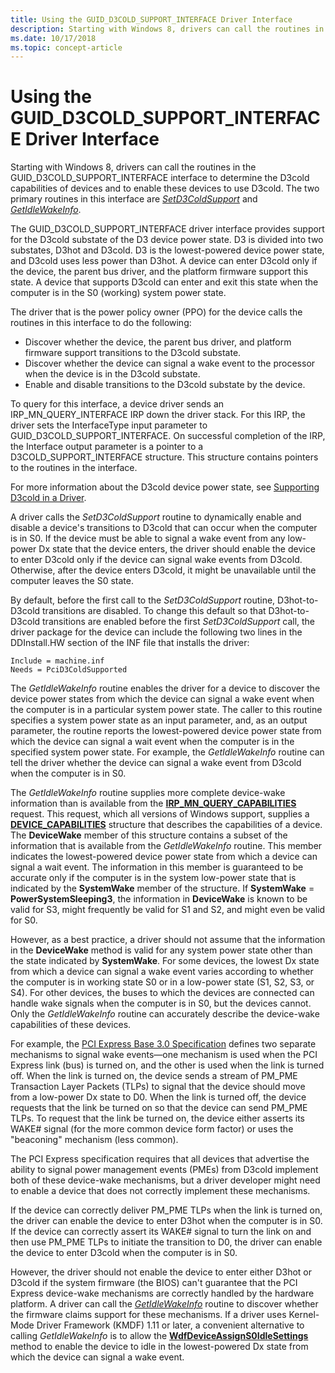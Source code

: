 ```yaml
---
title: Using the GUID_D3COLD_SUPPORT_INTERFACE Driver Interface
description: Starting with Windows 8, drivers can call the routines in the GUID_D3COLD_SUPPORT_INTERFACE interface to determine the D3cold capabilities of devices and to enable these devices to use D3cold.
ms.date: 10/17/2018
ms.topic: concept-article
---
```


# Using the GUID\_D3COLD\_SUPPORT\_INTERFACE Driver Interface


Starting with Windows 8, drivers can call the routines in the GUID\_D3COLD\_SUPPORT\_INTERFACE interface to determine the D3cold capabilities of devices and to enable these devices to use D3cold. The two primary routines in this interface are [*SetD3ColdSupport*](/windows-hardware/drivers/ddi/wdm/nc-wdm-set_d3cold_support) and [*GetIdleWakeInfo*](/windows-hardware/drivers/ddi/wdm/nc-wdm-get_idle_wake_info).


The GUID_D3COLD_SUPPORT_INTERFACE driver interface provides support for the D3cold substate of the D3 device power state. D3 is divided into two substates, D3hot and D3cold. D3 is the lowest-powered device power state, and D3cold uses less power than D3hot. A device can enter D3cold only if the device, the parent bus driver, and the platform firmware support this state. A device that supports D3cold can enter and exit this state when the computer is in the S0 (working) system power state.

The driver that is the power policy owner (PPO) for the device calls the routines in this interface to do the following:

-    Discover whether the device, the parent bus driver, and platform firmware support transitions to the D3cold substate. 
-    Discover whether the device can signal a wake event to the processor when the device is in the D3cold substate. 
-    Enable and disable transitions to the D3cold substate by the device. 

To query for this interface, a device driver sends an IRP_MN_QUERY_INTERFACE IRP down the driver stack. For this IRP, the driver sets the InterfaceType input parameter to GUID_D3COLD_SUPPORT_INTERFACE. On successful completion of the IRP, the Interface output parameter is a pointer to a D3COLD_SUPPORT_INTERFACE structure. This structure contains pointers to the routines in the interface.

For more information about the D3cold device power state, see [Supporting D3cold in a Driver](supporting-d3cold-in-a-driver.md).


A driver calls the *SetD3ColdSupport* routine to dynamically enable and disable a device's transitions to D3cold that can occur when the computer is in S0. If the device must be able to signal a wake event from any low-power Dx state that the device enters, the driver should enable the device to enter D3cold only if the device can signal wake events from D3cold. Otherwise, after the device enters D3cold, it might be unavailable until the computer leaves the S0 state.

By default, before the first call to the *SetD3ColdSupport* routine, D3hot-to-D3cold transitions are disabled. To change this default so that D3hot-to-D3cold transitions are enabled before the first *SetD3ColdSupport* call, the driver package for the device can include the following two lines in the DDInstall.HW section of the INF file that installs the driver:

```Text
Include = machine.inf
Needs = PciD3ColdSupported
```

The *GetIdleWakeInfo* routine enables the driver for a device to discover the device power states from which the device can signal a wake event when the computer is in a particular system power state. The caller to this routine specifies a system power state as an input parameter, and, as an output parameter, the routine reports the lowest-powered device power state from which the device can signal a wait event when the computer is in the specified system power state. For example, the *GetIdleWakeInfo* routine can tell the driver whether the device can signal a wake event from D3cold when the computer is in S0.

The *GetIdleWakeInfo* routine supplies more complete device-wake information than is available from the [**IRP\_MN\_QUERY\_CAPABILITIES**](./irp-mn-query-capabilities.md) request. This request, which all versions of Windows support, supplies a [**DEVICE\_CAPABILITIES**](/windows-hardware/drivers/ddi/wdm/ns-wdm-_device_capabilities) structure that describes the capabilities of a device. The **DeviceWake** member of this structure contains a subset of the information that is available from the *GetIdleWakeInfo* routine. This member indicates the lowest-powered device power state from which a device can signal a wait event. The information in this member is guaranteed to be accurate only if the computer is in the system low-power state that is indicated by the **SystemWake** member of the structure. If **SystemWake** = **PowerSystemSleeping3**, the information in **DeviceWake** is known to be valid for S3, might frequently be valid for S1 and S2, and might even be valid for S0.

However, as a best practice, a driver should not assume that the information in the **DeviceWake** method is valid for any system power state other than the state indicated by **SystemWake**. For some devices, the lowest Dx state from which a device can signal a wake event varies according to whether the computer is in working state S0 or in a low-power state (S1, S2, S3, or S4). For other devices, the buses to which the devices are connected can handle wake signals when the computer is in S0, but the devices cannot. Only the *GetIdleWakeInfo* routine can accurately describe the device-wake capabilities of these devices.

For example, the [PCI Express Base 3.0 Specification](https://pcisig.com/specifications/pciexpress/specifications/) defines two separate mechanisms to signal wake events—one mechanism is used when the PCI Express link (bus) is turned on, and the other is used when the link is turned off. When the link is turned on, the device sends a stream of PM\_PME Transaction Layer Packets (TLPs) to signal that the device should move from a low-power Dx state to D0. When the link is turned off, the device requests that the link be turned on so that the device can send PM\_PME TLPs. To request that the link be turned on, the device either asserts its WAKE\# signal (for the more common device form factor) or uses the "beaconing" mechanism (less common).

The PCI Express specification requires that all devices that advertise the ability to signal power management events (PMEs) from D3cold implement both of these device-wake mechanisms, but a driver developer might need to enable a device that does not correctly implement these mechanisms.

If the device can correctly deliver PM\_PME TLPs when the link is turned on, the driver can enable the device to enter D3hot when the computer is in S0. If the device can correctly assert its WAKE\# signal to turn the link on and then use PM\_PME TLPs to initiate the transition to D0, the driver can enable the device to enter D3cold when the computer is in S0.

However, the driver should not enable the device to enter either D3hot or D3cold if the system firmware (the BIOS) can't guarantee that the PCI Express device-wake mechanisms are correctly handled by the hardware platform. A driver can call the [*GetIdleWakeInfo*](/windows-hardware/drivers/ddi/wdm/nc-wdm-get_idle_wake_info) routine to discover whether the firmware claims support for these mechanisms. If a driver uses Kernel-Mode Driver Framework (KMDF) 1.11 or later, a convenient alternative to calling *GetIdleWakeInfo* is to allow the [**WdfDeviceAssignS0IdleSettings**](/windows-hardware/drivers/ddi/wdfdevice/nf-wdfdevice-wdfdeviceassigns0idlesettings) method to enable the device to idle in the lowest-powered Dx state from which the device can signal a wake event.

 


